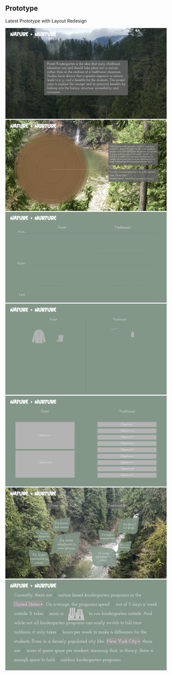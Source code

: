 ## Prototype

Latest Prototype with Layout Redesign

![](Landing.png)
![](Origins.png)
![](StructureSchedule.png)
![](StructureSupplies.png)
![](StructureCurriculum.png)
![](Outcomes.png)
![](Implementation.png)